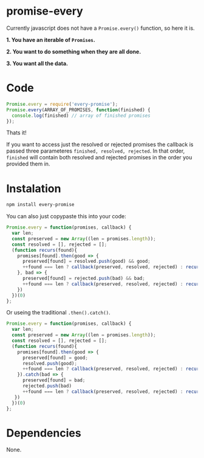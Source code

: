 # promise-every
Currently javascript does not have a `Promise.every()` function, so here it is.

**1. You have an iterable of **`Promises`**.**

**2. You want to do something when they are all done.**

**3. You want all the data.**

# Code

```javascript
Promise.every = require('every-promise');
Promise.every(ARRAY_OF_PROMISES, function(finished) {
  console.log(finished) // array of finished promises
});
```
Thats it!

If you want to access just the resolved or rejected promises the callback is passed three parameteres `finished, resolved, rejected`.
In that order, `finished` will contain both resolved and rejected promises in the order you provided them in.

# Instalation

```bash
npm install every-promise
```

You can also just copypaste this into your code:

```javascript
Promise.every = function(promises, callback) {
  var len;
  const preserved = new Array((len = promises.length));
  const resolved = [], rejected = [];
  (function recurs(found){
    promises[found].then(good => {
      preserved[found] = resolved.push(good) && good;
      ++found === len ? callback(preserved, resolved, rejected) : recurs(found)
    }, bad => {
      preserved[found] = rejected.push(bad) && bad;
      ++found === len ? callback(preserved, resolved, rejected) : recurs(found)
    })
  })(0)
};
```

Or useing the traditional `.then().catch()`.

```javascript
Promise.every = function(promises, callback) {
  var len;
  const preserved = new Array((len = promises.length));
  const resolved = [], rejected = [];
  (function recurs(found){
    promises[found].then(good => {
      preserved[found] = good;
      resolved.push(good);
      ++found === len ? callback(preserved, resolved, rejected) : recurs(found)
    }).catch(bad => {
      preserved[found] = bad;
      rejected.push(bad)
      ++found === len ? callback(preserved, resolved, rejected) : recurs(found)
   })
  })(0)
};
```

# Dependencies

None.
